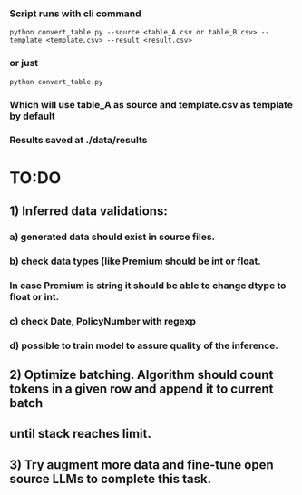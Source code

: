 ### Script runs with cli command
`python convert_table.py --source <table_A.csv or table_B.csv> --template <template.csv> --result <result.csv> `
### or just
`python convert_table.py`
### Which will use table_A as source and template.csv as template by default
### Results saved at ./data/results


# TO:DO
## 1) Inferred data validations:
### a) generated data should exist in source files.
### b) check data types (like Premium should be int or float. 
### In case Premium is string it should be able to change dtype to float or int.
### c) check Date, PolicyNumber with regexp
### d) possible to train model to assure quality of the inference.

## 2) Optimize batching. Algorithm should count tokens in a given row and append it to current batch 
## until stack reaches limit.

## 3) Try augment more data and fine-tune open source LLMs to complete this task. 
